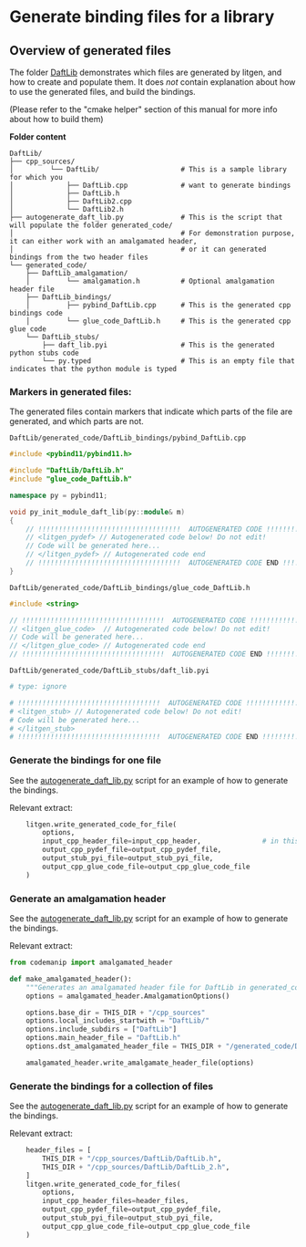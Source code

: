# Generate binding files for a library


## Overview of generated files

The folder [DaftLib](https://github.com/pthom/srcmlcpp/blob/main/packages/litgen/litgen-book/example_bindings/DaftLib)
demonstrates which files are generated by litgen, and how to create and populate them. 
It does *not* contain explanation about how to use the generated files, and build the bindings.

(Please refer to the "cmake helper" section of this manual for more info about how to build them)


**Folder content**
```
DaftLib/
├── cpp_sources/
│         └── DaftLib/                    # This is a sample library for which you 
│             ├── DaftLib.cpp             # want to generate bindings
│             ├── DaftLib.h
│             ├── DaftLib2.cpp
│             └── DaftLib2.h
├── autogenerate_daft_lib.py              # This is the script that will populate the folder generated_code/
│                                         # For demonstration purpose, it can either work with an amalgamated header, 
│                                         # or it can generated bindings from the two header files
└── generated_code/
    ├── DaftLib_amalgamation/
    │         └── amalgamation.h          # Optional amalgamation header file
    ├── DaftLib_bindings/
    │         ├── pybind_DaftLib.cpp      # This is the generated cpp bindings code    
    │         └── glue_code_DaftLib.h     # This is the generated cpp glue code
    └── DaftLib_stubs/
        ├── daft_lib.pyi                  # This is the generated python stubs code
        └── py.typed                      # This is an empty file that indicates that the python module is typed
```

### Markers in generated files:

The generated files contain markers that indicate which parts of the file are generated, and which parts are not.

`DaftLib/generated_code/DaftLib_bindings/pybind_DaftLib.cpp`
```cpp
#include <pybind11/pybind11.h>

#include "DaftLib/DaftLib.h"
#include "glue_code_DaftLib.h"

namespace py = pybind11;

void py_init_module_daft_lib(py::module& m)
{
    // !!!!!!!!!!!!!!!!!!!!!!!!!!!!!!!!!!!  AUTOGENERATED CODE !!!!!!!!!!!!!!!!!!!!!!!!!!!!!!!!!!!
    // <litgen_pydef> // Autogenerated code below! Do not edit!
    // Code will be generated here...
    // </litgen_pydef> // Autogenerated code end
    // !!!!!!!!!!!!!!!!!!!!!!!!!!!!!!!!!!!  AUTOGENERATED CODE END !!!!!!!!!!!!!!!!!!!!!!!!!!!!!!!
}
```

`DaftLib/generated_code/DaftLib_bindings/glue_code_DaftLib.h`
```cpp
#include <string>

// !!!!!!!!!!!!!!!!!!!!!!!!!!!!!!!!!!!  AUTOGENERATED CODE !!!!!!!!!!!!!!!!!!!!!!!!!!!!!!!!!!!
// <litgen_glue_code>  // Autogenerated code below! Do not edit!
// Code will be generated here...
// </litgen_glue_code> // Autogenerated code end
// !!!!!!!!!!!!!!!!!!!!!!!!!!!!!!!!!!!  AUTOGENERATED CODE END !!!!!!!!!!!!!!!!!!!!!!!!!!!!!!!

```

`DaftLib/generated_code/DaftLib_stubs/daft_lib.pyi`
```python
# type: ignore

# !!!!!!!!!!!!!!!!!!!!!!!!!!!!!!!!!!!  AUTOGENERATED CODE !!!!!!!!!!!!!!!!!!!!!!!!!!!!!!!!!!!
# <litgen_stub> // Autogenerated code below! Do not edit!
# Code will be generated here...
# </litgen_stub>
# !!!!!!!!!!!!!!!!!!!!!!!!!!!!!!!!!!!  AUTOGENERATED CODE END !!!!!!!!!!!!!!!!!!!!!!!!!!!!!!!

```

### Generate the bindings for one file

See the [autogenerate_daft_lib.py](https://github.com/pthom/srcmlcpp/blob/main/packages/litgen/litgen-book/example_bindings/DaftLib/autogenerate_daft_lib.py) script for an example of how to generate the bindings.

Relevant extract:
```python
    litgen.write_generated_code_for_file(
        options,
        input_cpp_header_file=input_cpp_header,               # in this case we will use the amalgamation header
        output_cpp_pydef_file=output_cpp_pydef_file,
        output_stub_pyi_file=output_stub_pyi_file,
        output_cpp_glue_code_file=output_cpp_glue_code_file
    )

````

### Generate an amalgamation header

See the [autogenerate_daft_lib.py](https://github.com/pthom/srcmlcpp/blob/main/packages/litgen/litgen-book/example_bindings/DaftLib/autogenerate_daft_lib.py) script for an example of how to generate the bindings.

Relevant extract:

```python
from codemanip import amalgamated_header

def make_amalgamated_header():
    """Generates an amalgamated header file for DaftLib in generated_code/DaftLib_amalgamation/amalgamation.h"""
    options = amalgamated_header.AmalgamationOptions()

    options.base_dir = THIS_DIR + "/cpp_sources"
    options.local_includes_startwith = "DaftLib/"
    options.include_subdirs = ["DaftLib"]
    options.main_header_file = "DaftLib.h"
    options.dst_amalgamated_header_file = THIS_DIR + "/generated_code/DaftLib_amalgamation/amalgamation.h"

    amalgamated_header.write_amalgamate_header_file(options)
```

### Generate the bindings for a collection of files
See the [autogenerate_daft_lib.py](https://github.com/pthom/srcmlcpp/blob/main/packages/litgen/litgen-book/example_bindings/DaftLib/autogenerate_daft_lib.py) script for an example of how to generate the bindings.

Relevant extract:

```python
    header_files = [
        THIS_DIR + "/cpp_sources/DaftLib/DaftLib.h",
        THIS_DIR + "/cpp_sources/DaftLib/DaftLib_2.h",
    ]
    litgen.write_generated_code_for_files(
        options,
        input_cpp_header_files=header_files,
        output_cpp_pydef_file=output_cpp_pydef_file,
        output_stub_pyi_file=output_stub_pyi_file,
        output_cpp_glue_code_file=output_cpp_glue_code_file
    )
```